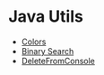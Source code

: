 # Java  Utils

- [Colors](Colors.java)
- [Binary Search](BinarySeach.java)
- [DeleteFromConsole](DeleteFromConsole.java)
